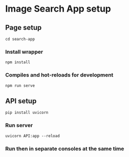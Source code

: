 # Image Search App setup

## Page setup
```
cd search-app
```
### Install wrapper 
```
npm install
```

### Compiles and hot-reloads for development
```
npm run serve
```

## API setup 
```
pip install uvicorn
```

### Run server 
```
uvicorn API:app --reload
```

### Run then in separate consoles at the same time
